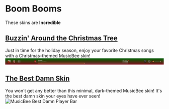 # Boom Booms
These skins are **Incredible**

## [Buzzin' Around the Christmas Tree](https://github.com/jerelhenderson/boombooms/tree/master/Buzzin'%20Around%20the%20Christmas%20Tree)
Just in time for the holiday season, enjoy your favorite Christmas songs with a Christmas-themed MusicBee skin!
<img alt="MusicBee Holiday Player Bar" src="https://raw.githubusercontent.com/jerelhenderson/boombooms/master/Buzzin'%20Around%20the%20Christmas%20Tree/BACT_player.png" />

## [The Best Damn Skin](https://github.com/jerelhenderson/boombooms/tree/master/The%20Best%20Damn%20Skin)
You won't get any better than this minimal, dark-themed MusicBee skin! It's the best damn skin your eyes have ever seen!
<img alt="MusicBee Best Damn Player Bar" src="https://github.com/jerelhenderson/boombooms/tree/master/The%20Best%20Damn%20Skin/The%20Best%20Damn%Skin/TBDS_player.png" />
